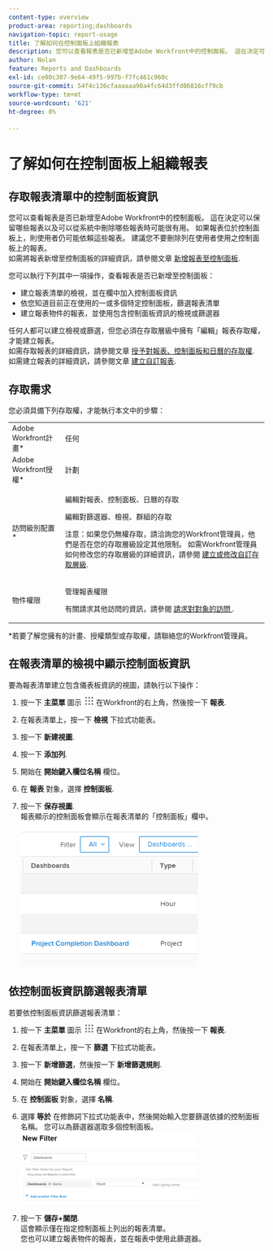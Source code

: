 ```yaml
---
content-type: overview
product-area: reporting;dashboards
navigation-topic: report-usage
title: 了解如何在控制面板上組織報表
description: 您可以查看報表是否已新增至Adobe Workfront中的控制面板。 這在決定可以保留哪些報表以及可以從系統中刪除哪些報表時可能很有用。 如果報表位於控制面板上，則使用者仍可能依賴這些報表。 建議您不要刪除列在使用者使用之控制面板上的報表。 如需新增報表至控制面板的詳細資訊，請參閱新增報表至控制面板一文。
author: Nolan
feature: Reports and Dashboards
exl-id: ce00c307-9e64-49f5-997b-f7fc461c960c
source-git-commit: 54f4c136cfaaaaaa90a4fc64d3ffd06816cff9cb
workflow-type: tm+mt
source-wordcount: '621'
ht-degree: 0%

---
```


# 了解如何在控制面板上組織報表

## 存取報表清單中的控制面板資訊

您可以查看報表是否已新增至Adobe Workfront中的控制面板。 這在決定可以保留哪些報表以及可以從系統中刪除哪些報表時可能很有用。 如果報表位於控制面板上，則使用者仍可能依賴這些報表。 建議您不要刪除列在使用者使用之控制面板上的報表。\
如需將報表新增至控制面板的詳細資訊，請參閱文章 [新增報表至控制面板](../../../reports-and-dashboards/dashboards/creating-and-managing-dashboards/add-report-dashboard.md).

您可以執行下列其中一項操作，查看報表是否已新增至控制面板：

* 建立報表清單的檢視，並在欄中加入控制面板資訊
* 依您知道目前正在使用的一或多個特定控制面板，篩選報表清單
* 建立報表物件的報表，並使用包含控制面板資訊的檢視或篩選器

任何人都可以建立檢視或篩選，但您必須在存取層級中擁有「編輯」報表存取權，才能建立報表。\
如需存取報表的詳細資訊，請參閱文章 [授予對報表、控制面板和日曆的存取權](../../../administration-and-setup/add-users/configure-and-grant-access/grant-access-reports-dashboards-calendars.md).\
如需建立報表的詳細資訊，請參閱文章 [建立自訂報表](../../../reports-and-dashboards/reports/creating-and-managing-reports/create-custom-report.md).

## 存取需求

您必須具備下列存取權，才能執行本文中的步驟：

<table style="table-layout:auto"> 
 <col> 
 <col> 
 <tbody> 
  <tr> 
   <td role="rowheader">Adobe Workfront計畫*</td> 
   <td> <p>任何</p> </td> 
  </tr> 
  <tr> 
   <td role="rowheader">Adobe Workfront授權*</td> 
   <td> <p>計劃 </p> </td> 
  </tr> 
  <tr> 
   <td role="rowheader">訪問級別配置*</td> 
   <td> <p>編輯對報表、控制面板、日曆的存取</p> <p>編輯對篩選器、檢視、群組的存取</p> <p>注意：如果您仍無權存取，請洽詢您的Workfront管理員，他們是否在您的存取層級設定其他限制。 如需Workfront管理員如何修改您的存取層級的詳細資訊，請參閱 <a href="../../../administration-and-setup/add-users/configure-and-grant-access/create-modify-access-levels.md" class="MCXref xref">建立或修改自訂存取層級</a>.</p> </td> 
  </tr> 
  <tr> 
   <td role="rowheader">物件權限</td> 
   <td> <p>管理報表權限</p> <p>有關請求其他訪問的資訊，請參閱 <a href="../../../workfront-basics/grant-and-request-access-to-objects/request-access.md" class="MCXref xref">請求對對象的訪問 </a>.</p> </td> 
  </tr> 
 </tbody> 
</table>

&#42;若要了解您擁有的計畫、授權類型或存取權，請聯絡您的Workfront管理員。

## 在報表清單的檢視中顯示控制面板資訊

要為報表清單建立包含儀表板資訊的視圖，請執行以下操作：

1. 按一下 **主菜單** 圖示 ![](assets/main-menu-icon.png) 在Workfront的右上角，然後按一下 **報表**.

1. 在報表清單上，按一下 **檢視** 下拉式功能表。
1. 按一下 **新建視圖**.
1. 按一下 **添加列**.
1. 開始在 **開始鍵入欄位名稱** 欄位。
1. 在 **報表** 對象，選擇 **控制面板**.

1. 按一下 **保存視圖**.\
   報表顯示的控制面板會顯示在報表清單的「控制面板」欄中。\
   ![](assets/qs-dashboards-in-report-view.png)

## 依控制面板資訊篩選報表清單

若要依控制面板資訊篩選報表清單：

1. 按一下 **主菜單** 圖示 ![](assets/main-menu-icon.png) 在Workfront的右上角，然後按一下 **報表**.

1. 在報表清單上，按一下 **篩選** 下拉式功能表。
1. 按一下 **新增篩選**，然後按一下 **新增篩選規則**.

1. 開始在 **開始鍵入欄位名稱** 欄位。

1. 在 **控制面板** 對象，選擇 **名稱**.

1. 選擇 **等於** 在修飾詞下拉式功能表中，然後開始輸入您要篩選依據的控制面板名稱。 您可以為篩選器選取多個控制面板。\
   ![](assets/qs-dashboards-in-report-filters-350x143.png)

1. 按一下 **儲存+關閉**.\
   這會顯示僅在指定控制面板上列出的報表清單。\
   您也可以建立報表物件的報表，並在報表中使用此篩選器。

